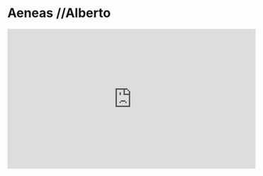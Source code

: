 # Aeneas //Alberto

<iframe width="560" height="315" src="https://www.youtube.com/embed/9mF0-RLVs58" frameborder="0" allowfullscreen></iframe> 

